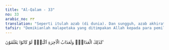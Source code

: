 ```yaml
---
title: "Al-Qalam - 33"
no: 33
arabic_no: ٣٣
translation: "Seperti itulah azab (di dunia). Dan sungguh, azab akhirat lebih besar se-kiranya mereka mengetahui."
tafsir: "Demikianlah malapetaka yang ditimpakan Allah kepada para pemilik kebun itu sebagai cobaan bagi mereka. Cobaan itu sangat bermanfaat, sehingga mereka bertobat dan menyesali perbuatan-perbuatan yang dilarang Allah. Mereka juga berjanji tidak akan mengulangi perbuatan itu lagi, dan tetap taat kepada Allah serta tidak akan mengerjakan perbuatan-perbuatan terlarang lainnya. Karena mereka benar-benar bertobat, Allah mengabulkan doa-doa mereka dan memberikan kebahagiaan hidup di dunia dan akhirat.\n\nBagaimanakah halnya dengan orang-orang musyrik Mekah, apakah mereka akan tetap bersikap dan bertindak seperti yang telah mereka lakukan terhadap Nabi Muhammad dan kaum Muslimin? Jika mereka memperkenankan seruan Nabi Muhammad, niscaya Allah akan memberikan kepada mereka sebagaimana yang telah diberikan kepada para pemilik kebun itu. Sebaliknya jika mereka tetap pada pendirian mereka, mereka tidak saja akan memperoleh azab di dunia, tetapi juga akan menerima azab akhirat.\n\nSesungguhnya azab akhirat itu lebih keras dan lebih berat dari azab di dunia. Jika azab dunia hanya berupa kehilangan harta dan kesenangan saja, maka azab akhirat lebih dahsyat lagi dari itu, yaitu azab yang menimbulkan kesengsaraan dan malapetaka bagi jasmani dan rohani orang yang mengalaminya."
---
```

كَذٰلِكَ الْعَذَابُۗ وَلَعَذَابُ الْاٰخِرَةِ اَكْبَرُۘ لَوْ كَانُوْا يَعْلَمُوْنَ ࣖ 